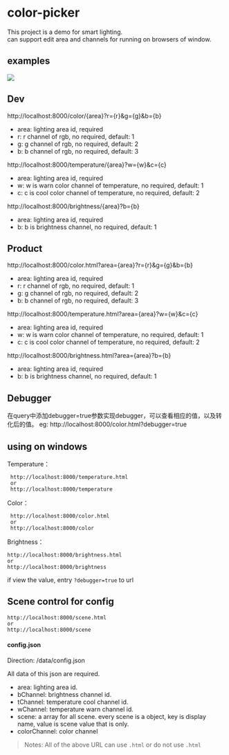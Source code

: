# color-picker
 This project is a demo for smart lighting.<br>
 can support edit area and channels for running on browsers of window.
 
## examples
![](https://static.oschina.net/uploads/img/201801/25095751_Zayy.png)
 
## Dev
 http://localhost:8000/color/{area}?r={r}&g={g}&b={b}

  * area: lighting area id, required
  * r: r channel of rgb, no required, default: 1
  * g: g channel of rgb, no required, default: 2
  * b: b channel of rgb, no required, default: 3
  
  http://localhost:8000/temperature/{area}?w={w}&c={c}
  
  * area: lighting area id, required
  * w: w is warn color channel of temperature, no required, default: 1
  * c: c is cool color channel of temperature, no required, default: 2
  
  http://localhost:8000/brightness/{area}?b={b}
    
  * area: lighting area id, required
  * b: b is brightness channel, no required, default: 1
  
## Product
 http://localhost:8000/color.html?area={area}?r={r}&g={g}&b={b}

  * area: lighting area id, required
  * r: r channel of rgb, no required, default: 1
  * g: g channel of rgb, no required, default: 2
  * b: b channel of rgb, no required, default: 3
  
  http://localhost:8000/temperature.html?area={area}?w={w}&c={c}
  
  * area: lighting area id, required
  * w: w is warn color channel of temperature, no required, default: 1
  * c: c is cool color channel of temperature, no required, default: 2
  
  http://localhost:8000/brightness.html?area={area}?b={b}
  
  * area: lighting area id, required
  * b: b is brightness channel, no required, default: 1

  
## Debugger
  在query中添加debugger=true参数实现debugger，可以查看相应的值，以及转化后的值。
  eg: http://localhost:8000/color.html?debugger=true
  
## using on windows

   Temperature： 
  
     http://localhost:8000/temperature.html
     or
     http://localhost:8000/temperature
   
   Color：
   
     http://localhost:8000/color.html
     or
     http://localhost:8000/color
   
   Brightness：
   
    http://localhost:8000/brightness.html
    or
    http://localhost:8000/brightness
   
   if view the value, entry `?debugger=true` to url
     
## Scene control for config

    http://localhost:8000/scene.html
    or
    http://localhost:8000/scene 
    
  #### config.json
    
   Direction: /data/config.json
   
   All data of this json are required.
  
  * area: lighting area id.
  * bChannel: brightness channel id.
  * tChannel: temperature cool channel id.
  * wChannel: temperature warn channel id.
  * scene: a array for all scene. every scene is a object, key is display name, value is scene value that is only.
  * colorChannel: color channel
 
 > Notes:
 > All of the above URL can use `.html` or do not use `.html`
